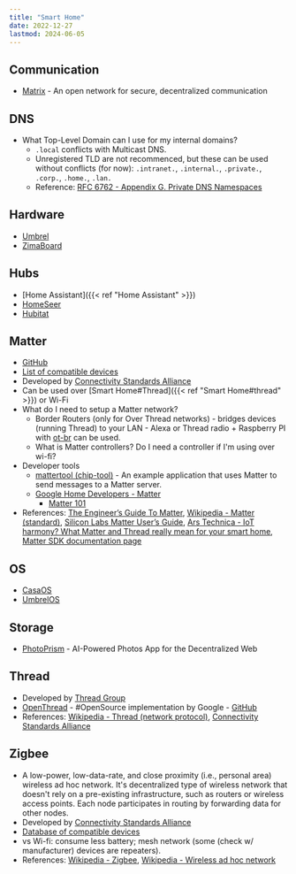 ```yaml
---
title: "Smart Home"
date: 2022-12-27
lastmod: 2024-06-05
---
```

## Communication
- [Matrix](https://matrix.org/) - An open network for secure, decentralized communication

## DNS
- What Top-Level Domain can I use for my internal domains?
	- `.local` conflicts with Multicast DNS.
	- Unregistered TLD are not recommenced, but these can be used without conflicts (for now): `.intranet.`, `.internal.`, `.private.`, `.corp.`, `.home.`, `.lan.`
	- Reference: [RFC 6762 - Appendix G.  Private DNS Namespaces](https://datatracker.ietf.org/doc/html/rfc6762#appendix-G)

## Hardware
- [Umbrel](https://umbrel.com)
- [ZimaBoard](https://www.zimaspace.com/)

## Hubs
- [Home Assistant]({{< ref "Home Assistant" >}})
- [HomeSeer](https://homeseer.com/)
- [Hubitat](https://hubitat.com/)

## Matter
- [GitHub](https://github.com/project-chip/connectedhomeip/)
- [List of compatible devices](https://www.matterdatabase.com/)
- Developed by [Connectivity Standards Alliance](https://csa-iot.org/)
- Can be used over [Smart Home#Thread]({{< ref "Smart Home#thread" >}}) or Wi-Fi
- What do I need to setup a Matter network?
	- Border Routers (only for Over Thread networks) - bridges devices (running Thread) to your LAN - Alexa or Thread radio + Raspberry PI with [ot-br](https://github.com/openthread/ot-br-posix) can be used.
	- What is Matter controllers? Do I need a controller if I'm using over wi-fi?
- Developer tools
	- [mattertool (chip-tool)](https://github.com/project-chip/connectedhomeip/tree/master/examples/chip-tool) - An example application that uses Matter to send messages to a Matter server.
	- [Google Home Developers - Matter](https://developers.home.google.com/matter)
		- [Matter 101](https://developers.home.google.com/matter/overview)
- References: [The Engineer’s Guide To Matter](https://www.ovyl.io/blog-posts/matter-smart-home), [Wikipedia - Matter (standard)](https://en.wikipedia.org/wiki/Matter_(standard)),  [Silicon Labs Matter User’s Guide](https://siliconlabs.github.io/matter/latest/OVERVIEW.html), [Ars Technica - IoT harmony? What Matter and Thread really mean for your smart home](https://arstechnica.com/gadgets/2022/10/matter-and-thread-could-fix-smart-home-compatibility-but-dont-get-excited-yet/), [Matter SDK documentation page](https://project-chip.github.io/connectedhomeip-doc/index.html)


## OS
- [CasaOS](https://github.com/IceWhaleTech/CasaOS)
- [UmbrelOS](https://umbrel.com/#umbrelos)

## Storage
- [PhotoPrism](https://www.photoprism.app/) - AI-Powered Photos App for the Decentralized Web

## Thread
- Developed by [Thread Group](https://threadgroup.org/)
- [OpenThread](https://openthread.io/) - #OpenSource implementation by Google - [GitHub](https://github.com/openthread/openthread)
- References: [Wikipedia - Thread (network protocol)](https://en.wikipedia.org/wiki/Thread_(network_protocol)), [Connectivity Standards Alliance](https://csa-iot.org/)

## Zigbee
- A low-power, low-data-rate, and close proximity (i.e., personal area) wireless ad hoc network. It's decentralized type of wireless network that doesn't rely on a pre-existing infrastructure, such as routers or wireless access points. Each node participates in routing by forwarding data for other nodes.
- Developed by [Connectivity Standards Alliance](https://csa-iot.org/)
- [Database of compatible devices](https://zigbee.blakadder.com/)
- vs Wi-fi: consume less battery; mesh network (some (check w/ manufacturer) devices are repeaters).
- References: [Wikipedia - Zigbee](https://en.wikipedia.org/wiki/Zigbee), [Wikipedia - Wireless ad hoc network](https://en.wikipedia.org/wiki/Wireless_ad_hoc_network)
